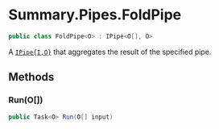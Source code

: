 # Summary.Pipes.FoldPipe
```cs
public class FoldPipe<O> : IPipe<O[], O>
```

A [`IPipe{I,O}`](./IPipe{I,O}.md) that aggregates the result of the specified pipe.

## Methods
### Run(O[])
```cs
public Task<O> Run(O[] input)
```

